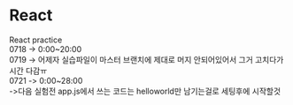# React
React practice <br/>
0718 -> 0:00~20:00 <br/>
0719 -> 어제자 실습파일이 마스터 브랜치에 제대로 머지 안되어있어서 그거 고치다가 시간 다감ㅠ<br/>
0721 -> 0:00~28:00 <br/>  ->다음 실험전 app.js에서 쓰는 코드는 helloworld만 남기는걸로 세팅후에 시작할것
